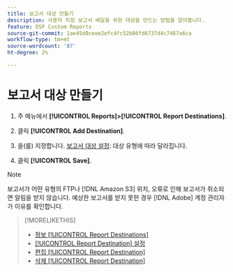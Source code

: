 ```yaml
---
title: 보고서 대상 만들기
description: 사용자 지정 보고서 배달을 위한 대상을 만드는 방법을 알아봅니다.
feature: DSP Custom Reports
source-git-commit: 1ae45d0ceee2efc4fc52b86fd6737d4c7467a6ca
workflow-type: tm+mt
source-wordcount: '87'
ht-degree: 2%

---
```



# 보고서 대상 만들기

1. 주 메뉴에서 **[!UICONTROL Reports]>[!UICONTROL Report Destinations]**.

1. 클릭 **[!UICONTROL Add Destination]**.

1. 을(를) 지정합니다. [보고서 대상 설정](/help/dsp/reports/report-destinations/report-destination-settings.md): 대상 유형에 따라 달라집니다.

1. 클릭 **[!UICONTROL Save]**.

>[!NOTE]
>
> 보고서가 어떤 유형의 FTP나 [!DNL Amazon S3] 위치, 오류로 인해 보고서가 취소되면 알림을 받지 않습니다. 예상한 보고서를 받지 못한 경우 [!DNL Adobe] 계정 관리자가 이유를 확인합니다.

>[!MORELIKETHIS]
>
>* [정보 [!UICONTROL Report Destinations]](/help/dsp/reports/report-destinations/report-destination-about.md)
>* [[!UICONTROL Report Destination] 설정](/help/dsp/reports/report-destinations/report-destination-settings.md)
>* [편집 [!UICONTROL Report Destination]](/help/dsp/reports/report-destinations/report-destination-edit.md)
>* [삭제 [!UICONTROL Report Destination]](/help/dsp/reports/report-destinations/report-destination-delete.md)

